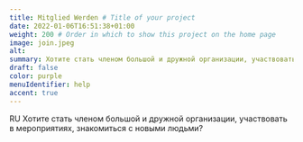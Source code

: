 ```yaml
---
title: Mitglied Werden # Title of your project
date: 2022-01-06T16:51:38+01:00
weight: 200 # Order in which to show this project on the home page
image: join.jpeg
alt:
summary: Хотите стать членом большой и дружной организации, участвовать в мероприятиях, знакомиться с новыми людьми?
draft: false
color: purple
menuIdentifier: help
accent: true
---
```


RU Хотите стать членом большой и дружной организации, участвовать в мероприятиях, знакомиться с новыми людьми?
